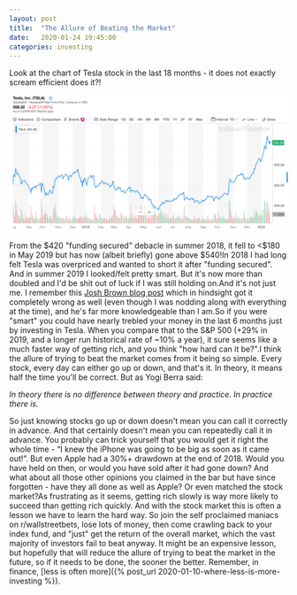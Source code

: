 ```yaml
---
layout: post
title:  "The Allure of Beating the Market"
date:   2020-01-24 19:45:00
categories: investing
---
```


Look at the chart of Tesla stock in the last 18 months - it does not exactly scream efficient does it?!

![tsla](/assets/tsla_google_finance.jpeg)

From the $420 "funding secured" debacle in summer 2018, it fell to <$180 in May 2019 but has now (albeit briefly) gone above $540!In 2018 I had long felt Tesla was overpriced and wanted to short it after "funding secured". And in summer 2019 I looked/felt pretty smart. But it's now more than doubled and I'd be shit out of luck if I was still holding on.And it's not just me. I remember this [Josh Brown blog post](https://thereformedbroker.com/2019/04/26/why-tesla-is-a-better-short-at-lower-prices/) which in hindsight got it completely wrong as well (even though I was nodding along with everything at the time), and he's far more knowledgeable than I am.So if you were "smart" you could have nearly trebled your money in the last 6 months just by investing in Tesla. When you compare that to the S&P 500 (+29% in 2019, and a longer run historical rate of ~10% a year), it sure seems like a much faster way of getting rich, and you think "how hard can it be?".I think the allure of trying to beat the market comes from it being so simple. Every stock, every day can either go up or down, and that's it. In theory, it means half the time you'll be correct. But as Yogi Berra said:

*In theory there is no difference between theory and practice. In practice there is.*

So just knowing stocks go up or down doesn't mean you can call it correctly in advance. And that certainly doesn't mean you can repeatedly call it in advance. You probably can trick yourself that you would get it right the whole time - “I knew the iPhone was going to be big as soon as it came out!”. But even Apple had a 30%+ drawdown at the end of 2018. Would you have held on then, or would you have sold after it had gone down? And what about all those other opinions you claimed in the bar but have since forgotten - have they all done as well as Apple? Or even matched the stock market?As frustrating as it seems, getting rich slowly is way more likely to succeed than getting rich quickly. And with the stock market this is often a lesson we have to learn the hard way. So join the self proclaimed maniacs on r/wallstreetbets, lose lots of money, then come crawling back to your index fund, and "just" get the return of the overall market, which the vast majority of investors fail to beat anyway. It might be an expensive lesson, but hopefully that will reduce the allure of trying to beat the market in the future, so if it needs to be done, the sooner the better. Remember, in finance, [less is often more]({% post_url 2020-01-10-where-less-is-more-investing %}).